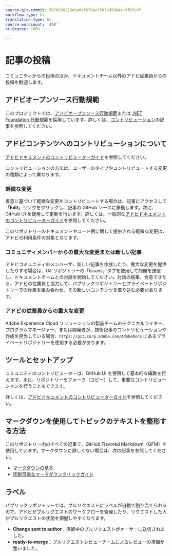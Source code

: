 ```yaml
---
source-git-commit: 5b7003822348e0bf678ac65036d58b4ec3f65c0f
workflow-type: ht
translation-type: ht
source-wordcount: '430'
ht-degree: 100%

---
```

# 記事の投稿

コミュニティからの投稿のほか、ドキュメントチーム以外のアドビ従業員からの投稿を歓迎します。

## アドビオープンソース行動規範

このプロジェクトでは、[アドビオープンソース行動規範](code-of-conduct.md)または [.NET Foundation 行動規範](https://dotnetfoundation.org/code-of-conduct)を採用しています。詳しくは、[コントリビューション](contributing.md)の記事を参照してください。

## アドビコンテンツへのコントリビューションについて

[アドビドキュメントのコントリビューターガイド](https://docs.adobe.com/content/help/jp/contributor/contributor-guide/introduction.html)を参照してください。

コントリビューションの方法は、ユーザーのタイプやコントリビュートする変更の種類によって異なります。

### 軽微な変更

善意に基づいて軽微な変更をコントリビュートする場合は、記事にアクセスして「**Edit**」リンクをクリックし、記事の GitHub ソースに移動します。次に、GitHub UI を使用して更新を行います。詳しくは、一般的な[アドビドキュメントのコントリビューターガイド](https://docs.adobe.com/content/help/jp/contributor/contributor-guide/introduction.html)を参照してください。

このリポジトリーのドキュメントやコード例に関して提供される軽微な変更は、アドビの利用条件の対象となります。

### コミュニティメンバーからの重大な変更または新しい記事

アドビコミュニティのメンバーが、新しい記事を作成したり、重大な変更を提供したりする場合は、Git リポジトリーの「Issues」タブを使用して問題を送信し、ドキュメントチームとの対話を開始してください。対話の結果、合意できたら、アドビの従業員と協力して、パブリックリポジトリーとプライベートリポジトリーでの作業を組み合わせ、その新しいコンテンツを取り込む必要があります。

<!--
If you submit a pull request with significant changes to documentation and code examples, you'll see a message in the pull request asking you to submit an online contribution license agreement (CLA). We need you to complete the online form before we can review your pull request.
-->

### アドビの従業員からの重大な変更

Adobe Experience Cloud ソリューションの製品チームのテクニカルライター、プログラムマネージャー、または開発者が、技術記事のコントリビューションや作成を担当している場合、`https://git.corp.adobe.com/AdobeDocs` にあるプライベートリポジトリーを使用する必要があります。

<!--Employees from other parts of the Adobe world should use the public repo for minor updates.-->

## ツールとセットアップ

コミュニティのコントリビューターは、GitHub UI を使用して基本的な編集を行えます。また、リポジトリーをフォーク（コピー）して、重要なコントリビューションを行うこともできます。

詳しくは、[アドビドキュメントのコントリビューターガイド](https://docs.adobe.com/content/help/jp/contributor/contributor-guide/introduction.html)を参照してください。

## マークダウンを使用してトピックのテキストを整形する方法

このリポジトリー内のすべての記事で、GitHub Flavored Markdown（GFM）を使用しています。マークダウンに詳しくない場合は、次の記事を参照してください。

* [マークダウンの基本](https://help.github.com/articles/getting-started-with-writing-and-formatting-on-github/)
* [印刷可能なマークダウンクイックガイド](https://guides.github.com/pdfs/markdown-cheatsheet-online.pdf)

## ラベル

パブリックリポジトリーでは、プルリクエストにラベルが自動で割り当てられるので、アドビがプルリクエストのワークフローを管理したり、リクエストした人がプルリクエストの状態を把握しやすくなります。

* **Change sent to author**：保留中のプルリクエストがオーサーに送信されました。
* **ready-to-merge**：プルリクエストレビューチームによるレビューの準備が整いました。
